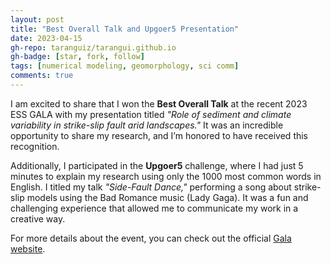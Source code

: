 ```yaml
---
layout: post
title: "Best Overall Talk and Upgoer5 Presentation"
date: 2023-04-15
gh-repo: taranguiz/tarangui.github.io
gh-badge: [star, fork, follow]
tags: [numerical modeling, geomorphology, sci comm]
comments: true
---
```


I am excited to share that I won the **Best Overall Talk** at the recent 2023 ESS GALA  with my presentation titled *"Role of sediment and climate variability in strike-slip fault arid landscapes."* It was an incredible opportunity to share my research, and I’m honored to have received this recognition.

Additionally, I participated in the **Upgoer5** challenge, where I had just 5 minutes to explain my research using only the 1000 most common words in English. I titled my talk *"Side-Fault Dance,"* performing a song about strike-slip models using the Bad Romance music (Lady Gaga). It was a fun and challenging experience that allowed me to communicate my work in a creative way.

For more details about the event, you can check out the official [Gala website](https://sites.google.com/view/essgala/home).

